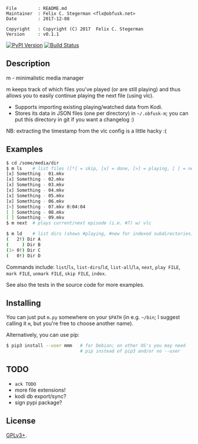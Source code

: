 <!-- {{{1 -->

    File        : README.md
    Maintainer  : Felix C. Stegerman <flx@obfusk.net>
    Date        : 2017-12-08

    Copyright   : Copyright (C) 2017  Felix C. Stegerman
    Version     : v0.1.1

<!-- }}}1 -->

[![PyPI Version](https://img.shields.io/pypi/v/mmm.svg)](https://pypi.python.org/pypi/mmm)
[![Build Status](https://travis-ci.org/obfusk/m.svg?branch=master)](https://travis-ci.org/obfusk/m)

## Description

m - minimalistic media manager

m keeps track of which files you've played (or are still playing) and
thus allows you to easily continue playing the next file (using vlc).

* Supports importing existing playing/watched data from Kodi.
* Stores its data in JSON files (one per directory) in `~/.obfusk-m`;
  you can put this directory in git if you want a changelog :)

NB: extracting the timestamp from the vlc config is a little hacky :(

## Examples

```bash
$ cd /some/media/dir
$ m ls    # list files ([*] = skip, [x] = done, [>] = playing, [ ] = new)
[x] Something - 01.mkv
[x] Something - 02.mkv
[x] Something - 03.mkv
[x] Something - 04.mkv
[x] Something - 05.mkv
[x] Something - 06.mkv
[>] Something - 07.mkv 0:04:04
[ ] Something - 08.mkv
[ ] Something - 09.mkv
$ m next  # plays current/next episode (i.e. #7) w/ vlc
```

```bash
$ m ld    # list dirs (shows #playing, #new for indexed subdirectories)
(   2!) Dir A
(     ) Dir B
(1> 0!) Dir C
(   0!) Dir D
```

Commands include: `list`/`ls`, `list-dirs`/`ld`, `list-all`/`la`,
`next`, `play FILE`, `mark FILE`, `unmark FILE`, `skip FILE`, `index`.

See also the tests in the source code for more examples.

## Installing

You can just put `m.py` somewhere on your `$PATH` (in e.g. `~/bin`; I
suggest calling it `m`, but you're free to choose another name).

Alternatively, you can use pip:

```bash
$ pip3 install --user mmm   # for Debian; on other OS's you may need
                            # pip instead of pip3 and/or no --user
```

## TODO

* `ack TODO`
* more file extensions!
* kodi db export/sync?
* sign pypi package?

## License

[GPLv3+](https://www.gnu.org/licenses/gpl-3.0.html).

<!-- vim: set tw=70 sw=2 sts=2 et fdm=marker : -->
